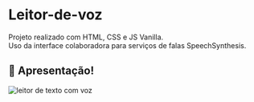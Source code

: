 # Leitor-de-voz

Projeto realizado com HTML, CSS e JS Vanilla. <br>
Uso da interface colaboradora para serviços de falas SpeechSynthesis.

## :hammer: Apresentação!

![leitor de texto com voz](https://user-images.githubusercontent.com/95131108/200180035-bd26e25f-a1cc-4fd0-8d0a-5443b7cdb058.png)
